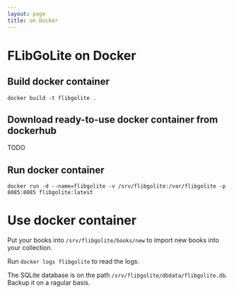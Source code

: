 ```yaml
---
layout: page
title: on Docker
---
```


# FLibGoLite on Docker

## Build docker container

```
docker build -t flibgolite .
```

## Download ready-to-use docker container from dockerhub

TODO

## Run docker container

```
docker run -d --name=flibgolite -v /srv/flibgolite:/var/flibgolite -p 8085:8085 flibgolite:latest
```

# Use docker container

Put your books into `/srv/flibgolite/books/new` to import new books into your collection.

Run `docker logs flibgolite` to read the logs.

The SQLite database is on the path `/srv/flibgolite/dbdata/flibgolite.db`. Backup it on a ragular basis.
